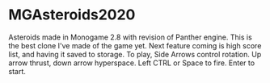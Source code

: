 # MGAsteroids2020
Asteroids made in Monogame 2.8 with revision of Panther engine.
This is the best clone I've made of the game yet.
Next feature coming is high score list, and having it saved to storage.
To play, Side Arrows control rotation. Up arrow thrust, down arrow hyperspace. Left CTRL or Space to fire. Enter to start.
